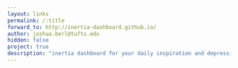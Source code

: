 ```yaml
---
layout: links
permalink: /:title
forward_to: http://inertia-dashboard.github.io/
author: joshua.berl@tufts.edu
hidden: false
project: true
description: "inertia dashboard for your daily inspiration and depressive realism"
---
```

